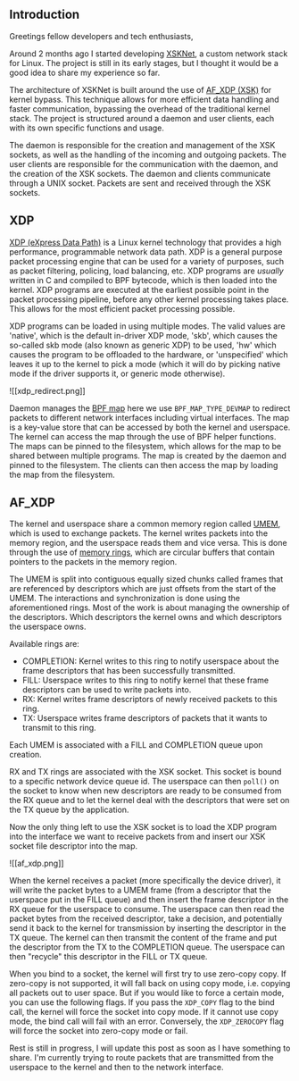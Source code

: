 ## Introduction

Greetings fellow developers and tech enthusiasts,

Around 2 months ago I started developing [XSKNet](https://github.com/xeome/XSKNet), a custom network stack for Linux. The project is still in its early stages, but I thought it would be a good idea to share my experience so far.

The architecture of XSKNet is built around the use of [AF_XDP (XSK)](https://www.kernel.org/doc/html/next/networking/af_xdp.html) for kernel bypass. This technique allows for more efficient data handling and faster communication, bypassing the overhead of the traditional kernel stack. The project is structured around a daemon and user clients, each with its own specific functions and usage.

The daemon is responsible for the creation and management of the XSK sockets, as well as the handling of the incoming and outgoing packets. The user clients are responsible for the communication with the daemon, and the creation of the XSK sockets. The daemon and clients communicate through a UNIX socket. Packets are sent and received through the XSK sockets.

## XDP

 [XDP (eXpress Data Path)](https://en.wikipedia.org/wiki/Express_Data_Path) is a Linux kernel technology that provides a high performance, programmable network data path. XDP is a general purpose packet processing engine that can be used for a variety of purposes, such as packet filtering, policing, load balancing, etc. XDP programs are *usually* written in C and compiled to BPF bytecode, which is then loaded into the kernel. XDP programs are executed at the earliest possible point in the packet processing pipeline, before any other kernel processing takes place. This allows for the most efficient packet processing possible.

 XDP programs can be loaded in using multiple modes. The valid values are 'native', which is the default in-driver XDP mode, 'skb', which causes the so-called skb mode (also known as generic XDP) to be used, 'hw' which causes the program to be offloaded to the hardware, or 'unspecified' which leaves it up to the kernel to pick a mode (which it will do by picking native mode if the driver supports it, or generic mode otherwise).

![[xdp_redirect.png]]

Daemon manages the [BPF map](https://docs.kernel.org/bpf/maps.html) here we use `BPF_MAP_TYPE_DEVMAP` to redirect packets to different network interfaces including virtual interfaces. The map is a key-value store that can be accessed by both the kernel and userspace. The kernel can access the map through the use of BPF helper functions. The maps can be pinned to the filesystem, which allows for the map to be shared between multiple programs. The map is created by the daemon and pinned to the filesystem. The clients can then access the map by loading the map from the filesystem.

## AF_XDP

The kernel and userspace share a common memory region called [UMEM](https://www.kernel.org/doc/html/latest/networking/af_xdp.html#umem), which is used to exchange packets. The kernel writes packets into the memory region, and the userspace reads them and vice versa. This is done through the use of [memory rings](https://www.kernel.org/doc/html/latest/networking/af_xdp.html#rings), which are circular buffers that contain pointers to the packets in the memory region.

The UMEM is split into contiguous equally sized chunks called frames that are referenced by descriptors which are just offsets from the start of the UMEM. The interactions and synchronization is done using the aforementioned rings. Most of the work is about managing the ownership of the descriptors. Which descriptors the kernel owns and which descriptors the userspace owns.

Available rings are:

- COMPLETION: Kernel writes to this ring to notify userspace about the frame descriptors that has been successfully transmitted.
- FILL: Userspace writes to this ring to notify kernel that these frame descriptors can be used to write packets into.
- RX: Kernel writes frame descriptors of newly received packets to this ring.
- TX: Userspace writes frame descriptors of packets that it wants to transmit to this ring.

Each UMEM is associated with a FILL and COMPLETION queue upon creation.

RX and TX rings are associated with the XSK socket. This socket is bound to a specific network device queue id. The userspace can then `poll()` on the socket to know when new descriptors are ready to be consumed from the RX queue and to let the kernel deal with the descriptors that were set on the TX queue by the application.

Now the only thing left to use the XSK socket is to load the XDP program into the interface we want to receive packets from and insert our XSK socket file descriptor into the map.

![[af_xdp.png]]

When the kernel receives a packet (more specifically the device driver), it will write the packet bytes to a UMEM frame (from a descriptor that the userspace put in the FILL queue) and then insert the frame descriptor in the RX queue for the userspace to consume. The userspace can then read the packet bytes from the received descriptor, take a decision, and potentially send it back to the kernel for transmission by inserting the descriptor in the TX queue. The kernel can then transmit the content of the frame and put the descriptor from the TX to the COMPLETION queue. The userspace can then "recycle" this descriptor in the FILL or TX queue.

When you bind to a socket, the kernel will first try to use zero-copy copy. If zero-copy is not supported, it will fall back on using copy mode, i.e. copying all packets out to user space. But if you would like to force a certain mode, you can use the following flags. If you pass the `XDP_COPY` flag to the bind call, the kernel will force the socket into copy mode. If it cannot use copy mode, the bind call will fail with an error. Conversely, the `XDP_ZEROCOPY` flag will force the socket into zero-copy mode or fail.

Rest is still in progress, I will update this post as soon as I have something to share. I'm currently trying to route packets that are transmitted from the userspace to the kernel and then to the network interface.
